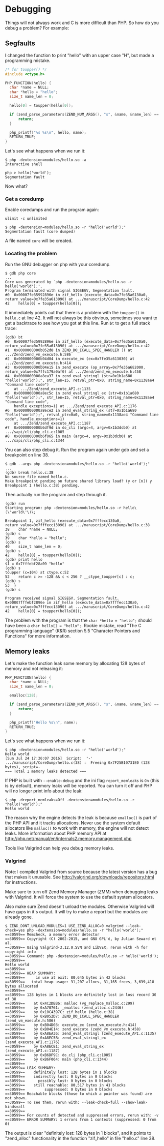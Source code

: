 # Debugging

Things will not always work and C is more difficult than PHP. So how do you
debug a problem? For example:

## Segfaults

I changed the function to print "hello" with an upper case "H", but made a programming mistake.

```c
/* for toupper() */
#include <ctype.h>

PHP_FUNCTION(hello) {
  char *name = NULL;
  char *hello = "hello";
  size_t name_len = 0;

  hello[0] = toupper(hello[0]);

  if (zend_parse_parameters(ZEND_NUM_ARGS(), "s", &name, &name_len) == FAILURE) {
      return;
  }

  php_printf("%s %s\n", hello, name);
  RETURN_TRUE;
}
```

Let's see what happens when we run it:

```
$ php -dextension=modules/hello.so -a
Interactive shell

php > hello('world');
Segmentation fault
```

Now what?

### Get a coredump

Enable coredumps and run the program again:

```
ulimit -c unlimited
```

```
$ php -dextension=modules/hello.so -r "hello('world');"
Segmentation fault (core dumped)
```

A file named ```core``` will be created.

### Locating the problem

Run the GNU debugger on php with your coredump.

```
$ gdb php core
...
Core was generated by `php -dextension=modules/hello.so -r hello('world');'.
Program terminated with signal SIGSEGV, Segmentation fault.
#0  0x00007fe35992896e in zif_hello (execute_data=0x7fe35a6130a0, return_value=0x7fe35a613090) at .../manuscript/CoreDump/hello.c:42
42	  hello[0] = toupper(hello[0]);
```

It immediately points out that there is a problem with the ```toupper()``` in ```hello.c``` at line 42.
It will not always be this obvious, sometimes you want to get a backtrace to see how you got at this line. Run ```bt``` to get a full stack trace:

```
(gdb) bt
#0  0x00007fe35992896e in zif_hello (execute_data=0x7fe35a6130a0, return_value=0x7fe35a613090) at .../manuscript/CoreDump/hello.c:42
#1  0x0000000000b052d8 in ZEND_DO_ICALL_SPEC_HANDLER () at .../Zend/zend_vm_execute.h:586
#2  0x0000000000b04d04 in execute_ex (ex=0x7fe35a613030) at .../Zend/zend_vm_execute.h:414
#3  0x0000000000b04e15 in zend_execute (op_array=0x7fe35a682000, return_value=0x7ffc179a0af0) at .../Zend/zend_vm_execute.h:458
#4  0x0000000000a8ea37 in zend_eval_stringl (str=0x1b1a680 "hello('world');", str_len=15, retval_ptr=0x0, string_name=0x1138ae4 "Command line code")
    at .../Zend/zend_execute_API.c:1135
#5  0x0000000000a8ec5c in zend_eval_stringl_ex (str=0x1b1a680 "hello('world');", str_len=15, retval_ptr=0x0, string_name=0x1138ae4 "Command line code",
    handle_exceptions=1) at .../Zend/zend_execute_API.c:1176
#6  0x0000000000a8ece2 in zend_eval_string_ex (str=0x1b1a680 "hello('world');", retval_ptr=0x0, string_name=0x1138ae4 "Command line code", handle_exceptions=1)
    at .../Zend/zend_execute_API.c:1187
#7  0x0000000000b6df9d in do_cli (argc=4, argv=0x1b3dcb0) at .../sapi/cli/php_cli.c:1005
#8  0x0000000000b6f065 in main (argc=4, argv=0x1b3dcb0) at .../sapi/cli/php_cli.c:1344
```

You can also step debug it. Run the program again under gdb and set a breakpoint on line 38.

```
$ gdb --args php -dextension=modules/hello.so -r "hello('world');"
...
(gdb) break hello.c:38
No source file named hello.c.
Make breakpoint pending on future shared library load? (y or [n]) y
Breakpoint 1 (hello.c:38) pending.
```

Then actually run the program and step through it.

```
(gdb) run
Starting program: php -dextension=modules/hello.so -r hello\(\'world\'\)\;

Breakpoint 1, zif_hello (execute_data=0x7fffecc130a0, return_value=0x7fffecc13090) at .../manuscript/CoreDump/hello.c:38
38	  char *name = NULL;
(gdb) s
39	  char *hello = "hello";
(gdb) s
40	  size_t name_len = 0;
(gdb) s
42	  hello[0] = toupper(hello[0]);
(gdb) print hello
$1 = 0x7fffebf28a09 "hello"
(gdb) s
toupper (c=104) at ctype.c:52
52	  return c >= -128 && c < 256 ? __ctype_toupper[c] : c;
(gdb) s
53	}
(gdb) s

Program received signal SIGSEGV, Segmentation fault.
0x00007fffebf2896e in zif_hello (execute_data=0x7fffecc130a0, return_value=0x7fffecc13090) at .../manuscript/CoreDump/hello.c:42
42	  hello[0] = toupper(hello[0]);
```

The problem with the program is that the ```char *hello = "hello";``` should have been a ```char hello[] = "hello";```.
Rookie mistake, read "The C programming language" (K&R) section 5.5 "Character Pointers and Functions" for more information.

## Memory leaks

Let's make the function leak some memory by allocating 128 bytes of memory and not releasing it:

```c
PHP_FUNCTION(hello) {
  char *name = NULL;
  size_t name_len = 0;

  emalloc(128);

  if (zend_parse_parameters(ZEND_NUM_ARGS(), "s", &name, &name_len) == FAILURE) {
      return;
  }

  php_printf("Hello %s\n", name);
  RETURN_TRUE;
}
```

Let's see what happens when we run it:

```
$ php -dextension=modules/hello.so -r "hello('world');"
Hello world
[Sun Jul 24 17:30:07 2016]  Script:  '-'
.../manuscript/CoreDump/hello.c(38) :  Freeing 0x7F25B10731E0 (128 bytes), script=-
=== Total 1 memory leaks detected ===
```

If PHP is built with ```--enable-debug``` and the ini flag ```report_memleaks``` is ```On``` (this is by default), memory leaks will be reported.
You can turn it off and PHP will no longer print info about the leak:

```
$ php -dreport_memleaks=Off -dextension=modules/hello.so -r "hello('world');"
Hello world
```

The reason why the engine detects the leak is because ```emalloc()``` is part of the PHP API and it tracks allocations.
Never use the system default allocators like ```malloc()``` to work with memory, the engine will not detect leaks.
More information about PHP memory API at http://php.net/manual/en/internals2.memory.management.php

Tools like Valgrind can help you debug memory leaks.

### Valgrind

Note: I compiled Valgrind from source because the latest version has a bug that makes it unusable.
See http://valgrind.org/downloads/repository.html for instructions.

Make sure to turn off Zend Memory Manager (ZMM) when debugging leaks with Valgrind.
It will force the system to use the default system allocators.

Also make sure Zend doesn't unload the modules. Otherwise Valgrind will have gaps in it's output.
It will try to make a report but the modules are already gone.

```
$ ZEND_DONT_UNLOAD_MODULES=1 USE_ZEND_ALLOC=0 valgrind --leak-check=yes php -dextension=modules/hello.so -r "hello('world');"
==30599== Memcheck, a memory error detector
==30599== Copyright (C) 2002-2015, and GNU GPL'd, by Julian Seward et al.
==30599== Using Valgrind-3.12.0.SVN and LibVEX; rerun with -h for copyright info
==30599== Command: php -dextension=modules/hello.so -r hello('world');
==30599==
Hello world
==30599==
==30599== HEAP SUMMARY:
==30599==     in use at exit: 80,645 bytes in 42 blocks
==30599==   total heap usage: 31,207 allocs, 31,165 frees, 3,639,418 bytes allocated
==30599==
==30599== 128 bytes in 1 blocks are definitely lost in loss record 30 of 38
==30599==    at 0x4C2DBB6: malloc (vg_replace_malloc.c:299)
==30599==    by 0xA70761: _emalloc (zend_alloc.c:2446)
==30599==    by 0x10C4397C: zif_hello (hello.c:38)
==30599==    by 0xB052D7: ZEND_DO_ICALL_SPEC_HANDLER (zend_vm_execute.h:586)
==30599==    by 0xB04D03: execute_ex (zend_vm_execute.h:414)
==30599==    by 0xB04E14: zend_execute (zend_vm_execute.h:458)
==30599==    by 0xA8EA36: zend_eval_stringl (zend_execute_API.c:1135)
==30599==    by 0xA8EC5B: zend_eval_stringl_ex (zend_execute_API.c:1176)
==30599==    by 0xA8ECE1: zend_eval_string_ex (zend_execute_API.c:1187)
==30599==    by 0xB6DF9C: do_cli (php_cli.c:1005)
==30599==    by 0xB6F064: main (php_cli.c:1344)
==30599==
==30599== LEAK SUMMARY:
==30599==    definitely lost: 128 bytes in 1 blocks
==30599==    indirectly lost: 0 bytes in 0 blocks
==30599==      possibly lost: 0 bytes in 0 blocks
==30599==    still reachable: 80,517 bytes in 41 blocks
==30599==         suppressed: 0 bytes in 0 blocks
==30599== Reachable blocks (those to which a pointer was found) are not shown.
==30599== To see them, rerun with: --leak-check=full --show-leak-kinds=all
==30599==
==30599== For counts of detected and suppressed errors, rerun with: -v
==30599== ERROR SUMMARY: 1 errors from 1 contexts (suppressed: 0 from 0)
```

The output is clear "definitely lost: 128 bytes in 1 blocks", and it points to "zend_alloc"
functionality in the function "zif_hello" in file "hello.c" line 38.
